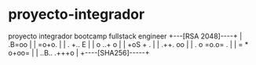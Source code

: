 # proyecto-integrador
proyecto integrador bootcamp fullstack engineer
+---[RSA 2048]----+
|       .B=oo     |
|       =o+o.     |
|      . +.. E    |
|     o ..+ o     |
|      +oS + .    |
|      .++. oo    |
|   . o =o.o= .   |
|    = * o+oo=    |
|   ..B.. .+++o   |
+----[SHA256]-----+
